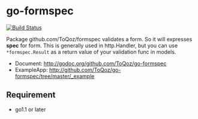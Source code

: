 # go-formspec

[![Build Status](https://travis-ci.org/ToQoz/go-formspec.png?branch=master)](https://travis-ci.org/ToQoz/go-formspec)

Package github.com/ToQoz/formspec validates a form. So it will expresses **spec** for form. This is generally used in http.Handler, but you can use `*formspec.Result` as a return value of your validation func in models.

- Document: http://godoc.org/github.com/ToQoz/go-formspec
- ExampleApp: http://github.com/ToQoz/go-formspec/tree/master/_example

## Requirement

- go1.1 or later
